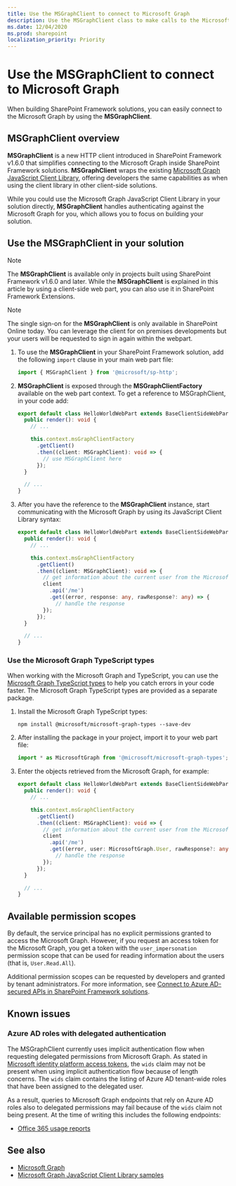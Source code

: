 ```yaml
---
title: Use the MSGraphClient to connect to Microsoft Graph
description: Use the MSGraphClient class to make calls to the Microsoft Graph REST API.
ms.date: 12/04/2020
ms.prod: sharepoint
localization_priority: Priority
---
```


# Use the MSGraphClient to connect to Microsoft Graph

When building SharePoint Framework solutions, you can easily connect to the Microsoft Graph by using the **MSGraphClient**.

## MSGraphClient overview

**MSGraphClient** is a new HTTP client introduced in SharePoint Framework v1.6.0 that simplifies connecting to the Microsoft Graph inside SharePoint Framework solutions. **MSGraphClient** wraps the existing [Microsoft Graph JavaScript Client Library](https://www.npmjs.com/package/@microsoft/microsoft-graph-client), offering developers the same capabilities as when using the client library in other client-side solutions.

While you could use the Microsoft Graph JavaScript Client Library in your solution directly, **MSGraphClient** handles authenticating against the Microsoft Graph for you, which allows you to focus on building your solution.

## Use the MSGraphClient in your solution

> [!NOTE]
> The **MSGraphClient** is available only in projects built using SharePoint Framework v1.6.0 and later. While the **MSGraphClient** is explained in this article by using a client-side web part, you can also use it in SharePoint Framework Extensions.

> [!NOTE]
> The single sign-on for the **MSGraphClient** is only available in SharePoint Online today. You can leverage the client for on premises developments but your users will be requested to sign in again within the webpart.

1. To use the **MSGraphClient** in your SharePoint Framework solution, add the following `import` clause in your main web part file:

    ```typescript
    import { MSGraphClient } from '@microsoft/sp-http';
    ```

1. **MSGraphClient** is exposed through the **MSGraphClientFactory** available on the web part context. To get a reference to MSGraphClient, in your code add:

    ```typescript
    export default class HelloWorldWebPart extends BaseClientSideWebPart<IHelloWorldWebPartProps> {
      public render(): void {
        // ...

        this.context.msGraphClientFactory
          .getClient()
          .then((client: MSGraphClient): void => {
            // use MSGraphClient here
          });
      }

      // ...
    }
    ```

1. After you have the reference to the **MSGraphClient** instance, start communicating with the Microsoft Graph by using its JavaScript Client Library syntax:

    ```typescript
    export default class HelloWorldWebPart extends BaseClientSideWebPart<IHelloWorldWebPartProps> {
      public render(): void {
        // ...

        this.context.msGraphClientFactory
          .getClient()
          .then((client: MSGraphClient): void => {
            // get information about the current user from the Microsoft Graph
            client
              .api('/me')
              .get((error, response: any, rawResponse?: any) => {
                // handle the response
            });
          });
      }

      // ...
    }
    ```

### Use the Microsoft Graph TypeScript types

When working with the Microsoft Graph and TypeScript, you can use the [Microsoft Graph TypeScript types](https://www.npmjs.com/package/@microsoft/microsoft-graph-types) to help you catch errors in your code faster. The Microsoft Graph TypeScript types are provided as a separate package.

1. Install the Microsoft Graph TypeScript types:

    ```console
    npm install @microsoft/microsoft-graph-types --save-dev
    ```

1. After installing the package in your project, import it to your web part file:

    ```typescript
    import * as MicrosoftGraph from '@microsoft/microsoft-graph-types';
    ```

1. Enter the objects retrieved from the Microsoft Graph, for example:

    ```typescript
    export default class HelloWorldWebPart extends BaseClientSideWebPart<IHelloWorldWebPartProps> {
      public render(): void {
        // ...

        this.context.msGraphClientFactory
          .getClient()
          .then((client: MSGraphClient): void => {
            // get information about the current user from the Microsoft Graph
            client
              .api('/me')
              .get((error, user: MicrosoftGraph.User, rawResponse?: any) => {
                // handle the response
            });
          });
      }

      // ...
    }
    ```

## Available permission scopes

By default, the service principal has no explicit permissions granted to access the Microsoft Graph. However, if you request an access token for the Microsoft Graph, you get a token with the `user_impersonation` permission scope that can be used for reading information about the users (that is, `User.Read.All`).

Additional permission scopes can be requested by developers and granted by tenant administrators. For more information, see [Connect to Azure AD-secured APIs in SharePoint Framework solutions](./use-aadhttpclient.md).

## Known issues

### Azure AD roles with delegated authentication

The MSGraphClient currently uses implicit authentication flow when requesting delegated permissions from Microsoft Graph.  As stated in [Microsoft identity platform access tokens](/azure/active-directory/develop/access-tokens#payload-claims), the `wids` claim may not be present when using implicit authentication flow because of length concerns.  The `wids` claim contains the listing of Azure AD tenant-wide roles that have been assigned to the delegated user.

As a result, queries to Microsoft Graph endpoints that rely on Azure AD roles also to delegated permissions may fail because of the `wids` claim not being present.  At the time of writing this includes the following endpoints:

- [Office 365 usage reports](/graph/reportroot-authorization)

## See also

- [Microsoft Graph](https://graph.microsoft.com)
- [Microsoft Graph JavaScript Client Library samples](https://github.com/microsoftgraph/msgraph-sdk-javascript/tree/master/samples)
